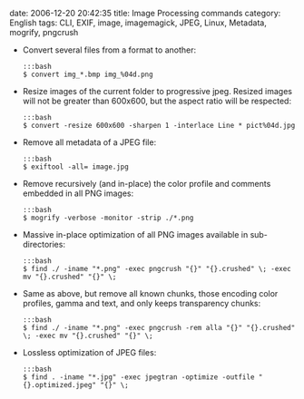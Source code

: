 date: 2006-12-20 20:42:35
title: Image Processing commands
category: English
tags: CLI, EXIF, image, imagemagick, JPEG, Linux, Metadata, mogrify, pngcrush

  * Convert several files from a format to another:

        :::bash
        $ convert img_*.bmp img_%04d.png

  * Resize images of the current folder to progressive jpeg. Resized images will not be greater than 600x600, but the aspect ratio will be respected:

        :::bash
        $ convert -resize 600x600 -sharpen 1 -interlace Line * pict%04d.jpg

  * Remove all metadata of a JPEG file:

        :::bash
        $ exiftool -all= image.jpg

  * Remove recursively (and in-place) the color profile and comments embedded in all PNG images:

        :::bash
        $ mogrify -verbose -monitor -strip ./*.png

  * Massive in-place optimization of all PNG images available in sub-directories:

        :::bash
        $ find ./ -iname "*.png" -exec pngcrush "{}" "{}.crushed" \; -exec mv "{}.crushed" "{}" \;

  * Same as above, but remove all known chunks, those encoding color profiles, gamma and text, and only keeps transparency chunks:

        :::bash
        $ find ./ -iname "*.png" -exec pngcrush -rem alla "{}" "{}.crushed" \; -exec mv "{}.crushed" "{}" \;

  * Lossless optimization of JPEG files:

        :::bash
        $ find . -iname "*.jpg" -exec jpegtran -optimize -outfile "{}.optimized.jpeg" "{}" \;

